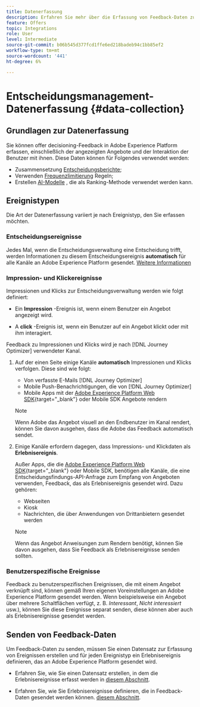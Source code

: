 ```yaml
---
title: Datenerfassung
description: Erfahren Sie mehr über die Erfassung von Feedback-Daten zur Entscheidungsverwaltung
feature: Offers
topic: Integrations
role: User
level: Intermediate
source-git-commit: b06b545d377fcd1ffe6ed218badeb94c1bb85ef2
workflow-type: tm+mt
source-wordcount: '441'
ht-degree: 6%

---
```


# Entscheidungsmanagement-Datenerfassung {#data-collection}

## Grundlagen zur Datenerfassung

Sie können offer decisioning-Feedback in Adobe Experience Platform erfassen, einschließlich der angezeigten Angebote und der Interaktion der Benutzer mit ihnen. Diese Daten können für Folgendes verwendet werden:
* Zusammensetzung [Entscheidungsberichte](../reports/get-started-events.md);
* Verwenden [Frequenzlimitierung](../offer-library/add-constraints.md#capping) Regeln;
* Erstellen [AI-Modelle](../ranking/create-ranking-strategies.md) , die als Ranking-Methode verwendet werden kann.

## Ereignistypen

Die Art der Datenerfassung variiert je nach Ereignistyp, den Sie erfassen möchten.

### Entscheidungsereignisse

Jedes Mal, wenn die Entscheidungsverwaltung eine Entscheidung trifft, werden Informationen zu diesem Entscheidungsereignis **automatisch** für alle Kanäle an Adobe Experience Platform gesendet. [Weitere Informationen](../reports/get-started-events.md)

### Impression- und Klickereignisse

Impressionen und Klicks zur Entscheidungsverwaltung werden wie folgt definiert:

* Ein **Impression** -Ereignis ist, wenn einem Benutzer ein Angebot angezeigt wird.

* A **click** -Ereignis ist, wenn ein Benutzer auf ein Angebot klickt oder mit ihm interagiert.

Feedback zu Impressionen und Klicks wird je nach [!DNL Journey Optimizer] verwendeter Kanal.

1. Auf der einen Seite einige Kanäle **automatisch** Impressionen und Klicks verfolgen. Diese sind wie folgt:

   * Von verfasste E-Mails [!DNL Journey Optimizer]
   * Mobile Push-Benachrichtigungen, die von [!DNL Journey Optimizer]
   * Mobile Apps mit der [Adobe Experience Platform Web SDK](https://experienceleague.adobe.com/docs/experience-platform/edge/web-sdk-faq.html?lang=de#what-is-adobe-experience-platform-web-sdk%3F){target="_blank"} oder Mobile SDK<!--TBC--> Angebote rendern <!--need more info + link-->

   >[!NOTE]
   >
   >Wenn Adobe das Angebot visuell an den Endbenutzer im Kanal rendert, können Sie davon ausgehen, dass die Adobe das Feedback automatisch sendet.

1. Einige Kanäle erfordern dagegen, dass Impressions- und Klickdaten als **Erlebnisereignis**.

   Außer Apps, die die [Adobe Experience Platform Web SDK](https://experienceleague.adobe.com/docs/experience-platform/edge/web-sdk-faq.html?lang=de#what-is-adobe-experience-platform-web-sdk%3F){target="_blank"} oder Mobile SDK<!--TBC-->, benötigen alle Kanäle, die eine Entscheidungsfindungs-API-Anfrage zum Empfang von Angeboten verwenden, Feedback, das als Erlebnisereignis gesendet wird. Dazu gehören:

   * Webseiten
   * Kiosk
   * Nachrichten, die über Anwendungen von Drittanbietern gesendet werden

   >[!NOTE]
   >
   >Wenn das Angebot Anweisungen zum Rendern benötigt, können Sie davon ausgehen, dass Sie Feedback als Erlebnisereignisse senden sollten.

### Benutzerspezifische Ereignisse

Feedback zu benutzerspezifischen Ereignissen, die mit einem Angebot verknüpft sind, können gemäß Ihren eigenen Voreinstellungen an Adobe Experience Platform gesendet werden. Wenn beispielsweise ein Angebot über mehrere Schaltflächen verfügt, z. B. *Interessant*, *Nicht interessiert* usw.), können Sie diese Ereignisse separat senden, diese können aber auch als Erlebnisereignisse gesendet werden. <!--Not sure to get that part. How feedback is collected in the first case, i.e. when events are sent in separately? Does it mean the customer just handles it the wau he wants?-->

## Senden von Feedback-Daten

Um Feedback-Daten zu senden, müssen Sie einen Datensatz zur Erfassung von Ereignissen erstellen und für jeden Ereignistyp ein Erlebnisereignis definieren, das an Adobe Experience Platform gesendet wird.

* Erfahren Sie, wie Sie einen Datensatz erstellen, in dem die Erlebnisereignisse erfasst werden in [diesem Abschnitt](create-dataset.md).

* Erfahren Sie, wie Sie Erlebnisereignisse definieren, die in Feedback-Daten gesendet werden können. [diesem Abschnitt](schema-requirement.md).

